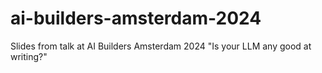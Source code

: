# ai-builders-amsterdam-2024
Slides from talk at AI Builders Amsterdam 2024 "Is your LLM any good at writing?"
